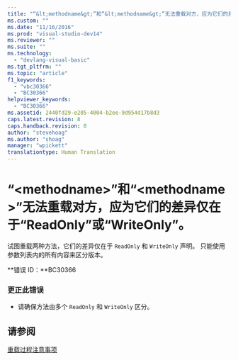 ```yaml
---
title: "“&lt;methodname&gt;”和“&lt;methodname&gt;”无法重载对方，应为它们的差异仅在于“ReadOnly”或“WriteOnly”。 | Microsoft Docs"
ms.custom: ""
ms.date: "11/16/2016"
ms.prod: "visual-studio-dev14"
ms.reviewer: ""
ms.suite: ""
ms.technology: 
  - "devlang-visual-basic"
ms.tgt_pltfrm: ""
ms.topic: "article"
f1_keywords: 
  - "vbc30366"
  - "BC30366"
helpviewer_keywords: 
  - "BC30366"
ms.assetid: 2440fd29-e205-4004-b2ee-9d954d17b8d3
caps.latest.revision: 8
caps.handback.revision: 8
author: "stevehoag"
ms.author: "shoag"
manager: "wpickett"
translationtype: Human Translation
---
```

# “&lt;methodname&gt;”和“&lt;methodname&gt;”无法重载对方，应为它们的差异仅在于“ReadOnly”或“WriteOnly”。
试图重载两种方法，它们的差异仅在于 `ReadOnly` 和 `WriteOnly` 声明。 只能使用参数列表内的所有内容来区分版本。  
  
 **错误 ID：**BC30366  
  
### 更正此错误  
  
-   请确保方法由多个 `ReadOnly` 和 `WriteOnly` 区分。  
  
## 请参阅  
 [重载过程注意事项](../../visual-basic/programming-guide/language-features/procedures/considerations-in-overloading-procedures.md)